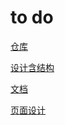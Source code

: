 # to do

[仓库](https://github.com/facebook/react)

[设计含结构](https://github.com/airbnb/react-sketchapp)

[文档](http://airbnb.io/react-sketchapp/docs/)

[页面设计](https://github.com/ant-design/ant-design/)
